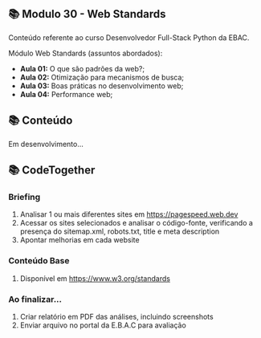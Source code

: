 ## 📚 Modulo 30 - Web Standards
Conteúdo referente ao curso Desenvolvedor Full-Stack Python da EBAC.

Módulo Web Standards (assuntos abordados):
- **Aula 01:** O que são padrões da web?;
- **Aula 02:** Otimização para mecanismos de busca;
- **Aula 03:** Boas práticas no desenvolvimento web;
- **Aula 04:** Performance web;

## 📚 Conteúdo
Em desenvolvimento...

## 📚 CodeTogether

### Briefing
1. Analisar 1 ou mais diferentes sites em https://pagespeed.web.dev
2. Acessar os sites selecionados e analisar o código-fonte, verificando
a presença do sitemap.xml, robots.txt, title e meta description
3. Apontar melhorias em cada website

### Conteúdo Base
1. Disponível em https://www.w3.org/standards

### Ao finalizar...
1. Criar relatório em PDF das análises, incluindo screenshots
2. Enviar arquivo no portal da E.B.A.C para avaliação